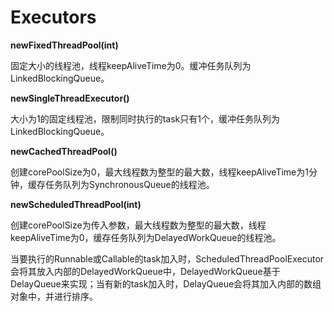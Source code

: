 # Executors

**newFixedThreadPool(int)**

固定大小的线程池，线程keepAliveTime为0。缓冲任务队列为LinkedBlockingQueue。

**newSingleThreadExecutor()**

大小为1的固定线程池，限制同时执行的task只有1个，缓冲任务队列为LinkedBlockingQueue。

**newCachedThreadPool()**

创建corePoolSize为0，最大线程数为整型的最大数，线程keepAliveTime为1分钟，缓存任务队列为SynchronousQueue的线程池。

**newScheduledThreadPool(int)**

创建corePoolSize为传入参数，最大线程数为整型的最大数，线程keepAliveTime为0，缓存任务队列为DelayedWorkQueue的线程池。

当要执行的Runnable或Callable的task加入时，ScheduledThreadPoolExecutor会将其放入内部的DelayedWorkQueue中，DelayedWorkQueue基于DelayQueue来实现；当有新的task加入时，DelayQueue会将其加入内部的数组对象中，并进行排序。


